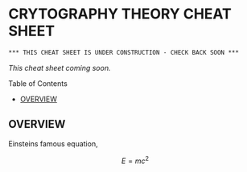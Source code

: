 # CRYTOGRAPHY THEORY CHEAT SHEET

```txt
*** THIS CHEAT SHEET IS UNDER CONSTRUCTION - CHECK BACK SOON ***
```

_This cheat sheet coming soon._

Table of Contents

* [OVERVIEW](https://github.com/JeffDeCola/my-cheat-sheets/tree/master/other/stem/math/applied/cryptography-cheat-sheet#overview)

## OVERVIEW

Einsteins famous equation,

$$
E=mc^2
$$

